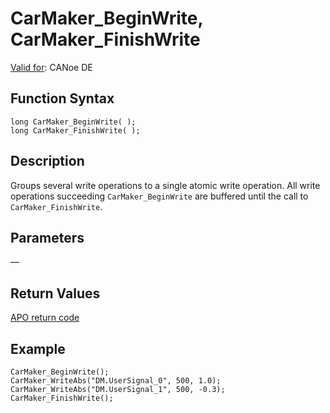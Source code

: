 # CarMaker_BeginWrite, CarMaker_FinishWrite

[Valid for](../../../Shared/FeatureAvailability.md): CANoe DE

## Function Syntax

```
long CarMaker_BeginWrite( );
long CarMaker_FinishWrite( );
```

## Description

Groups several write operations to a single atomic write operation. All write operations succeeding `CarMaker_BeginWrite` are buffered until the call to `CarMaker_FinishWrite`.

## Parameters

—

## Return Values

[APO return code](../CAPLfunctionsCarMakerReturnCodes.md)

## Example

```plaintext
CarMaker_BeginWrite();
CarMaker_WriteAbs("DM.UserSignal_0", 500, 1.0);
CarMaker_WriteAbs("DM.UserSignal_1", 500, -0.3);
CarMaker_FinishWrite();
```
